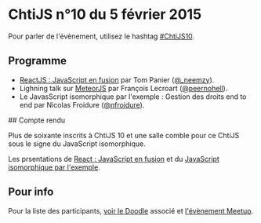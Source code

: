 <!--VarStream
title=ChtiJS #9
description=Découvrez le contenu du ChtiJS n°10 avec les présentations de \
Nicolas Froidure, François Lecroart et Tom Panier.
created=2015-02-05 19:00:00
keywords.+=ReactJS
keywords.+=MeteorJS
keywords.+=AngularJS
keywords.+=NodeJS
keywords.+=JavaScript isomorphique
lang=fr
location=FR
-->

# ChtiJS n°10 du 5 février 2015

Pour parler de l'évènement, utilisez le hashtag
 [#ChtiJS10](https://twitter.com/search?q=%23ChtiJS10&src=hash).

## Programme

* [ReactJS : JavaScript en fusion](http://reactjs.org/) par Tom Panier ([@_neemzy](https://twitter.com/_neemzy)).
* Lighning talk sur [MeteorJS](https://meteorjs.org) par François Lecroart ([@peernohell](https://twitter.com/peernohell)).
* Le JavasScript isomorphique par l'exemple : Gestion des droits end to end par Nicolas Froidure ([@nfroidure](https://twitter.com/nfroidure)).

## Compte rendu

Plus de soixante inscrits à ChtiJS 10 et une salle comble pour ce ChtiJS sous
 le signe du JavaScript isomorphique.

Les prsentations de [React : JavaScript en fusion](http://slides.com/neemzy/react#/) et du [JavaScript isomorphique par l'exemple](http://slides.com/nfroidure/isomorphisme_par_exemple#/).

## Pour info

Pour la liste des participants,
 [voir le Doodle](http://doodle.com/bmn94a7454xwu4y5) associé et
 [l'évènement Meetup](http://www.meetup.com/FranceJS/events/219801991/).

